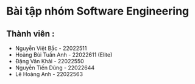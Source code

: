 # Bài tập nhóm Software Engineering
## Thành viên :
- Nguyễn Việt Bắc - 22022511 
- Hoàng Bùi Tuấn Anh - 22022611 (Elite) 
- Đặng Văn Khải - 22022550 
- Nguyễn Tiến Dũng - 22022644 
- Lê Hoàng Anh - 22022563
